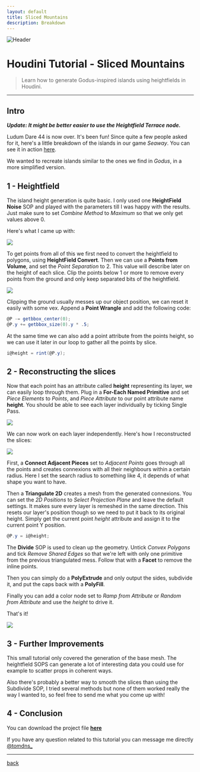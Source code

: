 ```yaml
---
layout: default
title: Sliced Mountains
description: Breakdown
---
```


![Header](../images/sliced-mountains/mountain.png)

# Houdini Tutorial - Sliced Mountains

> Learn how to generate Godus-inspired islands using heightfields in Houdini.

* * *

## Intro

***Update: It might be better easier to use the Heightfield Terrace node.***

Ludum Dare 44 is now over. It's been fun! Since quite a few people asked for it, here's a little breakdown of the islands in our game *Seaway*. You can see it in action [here](https://borderline.itch.io/seaway).

We wanted to recreate islands similar to the ones we find in *Godus*, in a more simplified version.

## 1 - Heightfield

The island height generation is quite basic. I only used one **HeightField Noise** SOP and played with the parameters till I was happy with the results. Just make sure to set *Combine Method* to *Maximum* so that we only get values above 0.

Here's what I came up with:

![](../images/sliced-mountains/mountain_height.png)

To get points from all of this we first need to convert the heightfield to polygons, using **HeightField Convert**. Then we can use a **Points from Volume**, and set the *Point Separation* to 2. This value will describe later on the height of each slice. Clip the points below 1 or more to remove every points from the ground and only keep separated bits of the heightfield.

![](../images/sliced-mountains/mountain_network.png)

Clipping the ground usually messes up our object position, we can reset it easily with some vex.
Append a **Point Wrangle** and add the following code:

```c#
@P -= getbbox_center(0);
@P.y += getbbox_size(0).y * .5;
```

At the same time we can also add a point attribute from the points height, so we can use it later in our loop to gather all the points by slice.

```c#
i@height = rint(@P.y);
```

## 2 - Reconstructing the slices

Now that each point has an attribute called **height** representing its layer, we can easily loop through them. Plug in a **For-Each Named Primitive** and set *Piece Elements* to *Points*, and *Piece Attribute* to our point attribute name **height**. You should be able to see each layer individually by ticking Single Pass.

![](../images/sliced-mountains/mountain_loop.gif)

We can now work on each layer independently. Here's how I reconstructed the slices:

![](../images/sliced-mountains/mountain_loop_network.png)

First, a **Connect Adjacent Pieces** set to *Adjacent Points* goes through all the points and creates connexions with all their neighbours within a certain radius. Here I set the search radius to something like 4, it depends of what shape you want to have.

Then a **Triangulate 2D** creates a mesh from the generated connexions. You can set the *2D Positions* to *Select Projection Plane* and leave the default settings. It makes sure every layer is remeshed in the same direction. This resets our layer's position though so we need to put it back to its original height. Simply get the current point *height* attribute and assign it to the current point Y position.

```c#
@P.y = i@height;
```

The **Divide** SOP is used to clean up the geometry. Untick *Convex Polygons* and tick *Remove Shared Edges* so that we're left with only one primitive from the previous triangulated mess. Follow that with a **Facet** to remove the inline points.

Then you can simply do a **PolyExtrude** and only output the sides, subdivide it, and put the caps back with a **PolyFill**.

Finally you can add a color node set to *Ramp from Attribute* or *Random from Attribute* and use the *height* to drive it.

That's it!

![](../images/sliced-mountains/mountain_final.png)

## 3 - Further Improvements

This small tutorial only covered the generation of the base mesh. The heightfield SOPS can generate a lot of interesting data you could use for example to scatter props in coherent ways.

Also there's probably a better way to smooth the slices than using the Subdivide SOP, I tried several methods but none of them worked really the way I wanted to, so feel free to send me what you come up with!

## 4 - Conclusion

You can download the project file [**here**](../sources/sliced_mountain.hiplc)

If you have any question related to this tutorial you can message me directly [@tomdns_](https://twitter.com/tomdns_)

* * *

[back](../)
